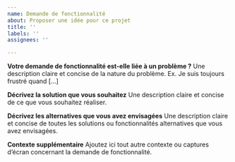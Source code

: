 ```yaml
---
name: Demande de fonctionnalité
about: Proposer une idée pour ce projet
title: ''
labels: ''
assignees: ''

---
```


**Votre demande de fonctionnalité est-elle liée à un problème ?**
Une description claire et concise de la nature du problème. Ex. Je suis toujours frustré quand [...]

**Décrivez la solution que vous souhaitez**
Une description claire et concise de ce que vous souhaitez réaliser.

**Décrivez les alternatives que vous avez envisagées**
Une description claire et concise de toutes les solutions ou fonctionnalités alternatives que vous avez envisagées.

**Contexte supplémentaire**
Ajoutez ici tout autre contexte ou captures d’écran concernant la demande de fonctionnalité.
